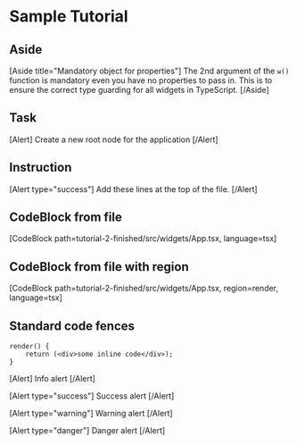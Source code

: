 # Sample Tutorial

## Aside
[Aside title="Mandatory object for properties"]
The 2nd argument of the `w()` function is mandatory even you have no properties to pass in. This is to ensure the correct type guarding for all widgets in TypeScript.
[/Aside]

## Task
[Alert]
Create a new root node for the application
[/Alert]

## Instruction
[Alert type="success"]
Add these lines at the top of the file.
[/Alert]

## CodeBlock from file
[CodeBlock path=tutorial-2-finished/src/widgets/App.tsx, language=tsx]

## CodeBlock from file with region
[CodeBlock path=tutorial-2-finished/src/widgets/App.tsx, region=render, language=tsx]

## Standard code fences
```tsx
render() {
	return (<div>some inline code</div>);
}
```

[Alert]
Info alert
[/Alert]

[Alert type="success"]
Success alert
[/Alert]

[Alert type="warning"]
Warning alert
[/Alert]

[Alert type="danger"]
Danger alert
[/Alert]
